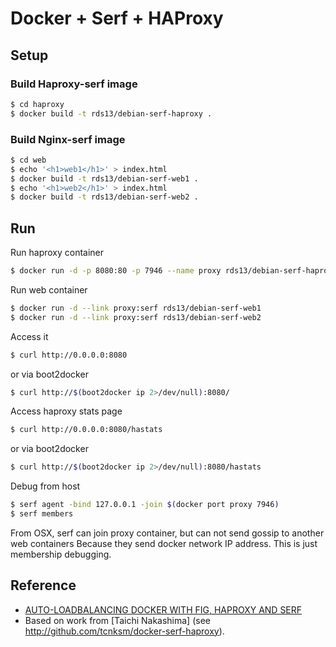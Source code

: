 Docker + Serf + HAProxy
====

## Setup

### Build Haproxy-serf image

```bash
$ cd haproxy
$ docker build -t rds13/debian-serf-haproxy .
```

### Build Nginx-serf image

```bash
$ cd web
$ echo '<h1>web1</h1>' > index.html
$ docker build -t rds13/debian-serf-web1 .
$ echo '<h1>web2</h1>' > index.html
$ docker build -t rds13/debian-serf-web2 .
```

## Run

Run haproxy container

```bash
$ docker run -d -p 8080:80 -p 7946 --name proxy rds13/debian-serf-haproxy
```

Run web container

```bash
$ docker run -d --link proxy:serf rds13/debian-serf-web1
$ docker run -d --link proxy:serf rds13/debian-serf-web2
```

Access it

```bash
$ curl http://0.0.0.0:8080
```
or via boot2docker
```bash
$ curl http://$(boot2docker ip 2>/dev/null):8080/
```

Access haproxy stats page
```bash
$ curl http://0.0.0.0:8080/hastats
```
or via boot2docker
```bash
$ curl http://$(boot2docker ip 2>/dev/null):8080/hastats
```


Debug from host

```bash
$ serf agent -bind 127.0.0.1 -join $(docker port proxy 7946)
$ serf members
```

From OSX, serf can join proxy container, but can not send gossip to another web containers Because they send docker network IP address. This is just membership debugging.


## Reference

- [AUTO-LOADBALANCING DOCKER WITH FIG, HAPROXY AND SERF](http://www.centurylinklabs.com/auto-loadbalancing-with-fig-haproxy-and-serf/)
- Based on work from [Taichi Nakashima] (see http://github.com/tcnksm/docker-serf-haproxy).


